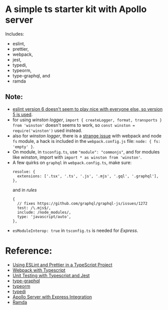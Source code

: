 # A simple ts starter kit with Apollo server

Includes:

- eslint,
- prettier,
- webpack,
- jest,
- typedi,
- typeorm,
- type-graphql, and
- ramda

## Note:

- [eslint version 6 doesn't seem to play nice with everyone else, so version 5 is used](https://github.com/typescript-eslint/typescript-eslint/issues/641).
- for using _winston logger_, `import { createLogger, format, transports } from 'winston'` doesn't seems to work, so `const winston = require('winston')` used instead.
- also for _winston logger_, there is a [strange issue](https://github.com/webpack-contrib/css-loader/issues/447) with webpack and node `fs` module, a hack is included in the `webpack.config.js` file: `node: { fs: 'empty' }`.
- On module, in `tsconfig.ts`, use `"module": "commonjs"`, and for modules like _winston_, import with `import * as winston from 'winston'`.
- A few quirks on `graphql` in `webpack.config.ts`, make sure:
  ```
  resolve: {
    extensions: ['.tsx', '.ts', '.js', '.mjs', '.gql', '.graphql'],
  },
  ```
  and in _rules_
  ```
  {
    // fixes https://github.com/graphql/graphql-js/issues/1272
    test: /\.mjs$/,
    include: /node_modules/,
    type: 'javascript/auto',
  },
  ```
- `esModuleInterop: true` in `tsconfig.ts` is needed for _Express_.

# Reference:

- [Using ESLint and Prettier in a TypeScript Project](https://dev.to/robertcoopercode/using-eslint-and-prettier-in-a-typescript-project-53jb)
- [Webpack with Typescript](https://webpack.js.org/guides/typescript/)
- [Unit Testing with Typescript and Jest](https://dev.to/muhajirdev/unit-testing-with-typescript-and-jest-2gln)
- [type-graphql](https://github.com/19majkel94/type-graphql)
- [typeorm](https://github.com/typeorm/typeorm)
- [typedi](https://github.com/typestack/typedi)
- [Apollo Server with Express Integration](https://github.com/apollographql/apollo-server)
- [Ramda](https://ramdajs.com/)
